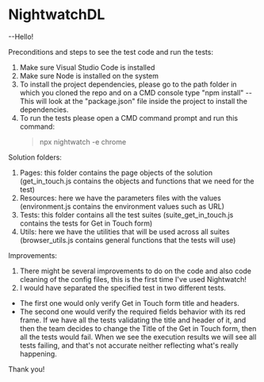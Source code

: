 # NightwatchDL

--Hello!

Preconditions and steps to see the test code and run the tests:

1) Make sure Visual Studio Code is installed
2) Make sure Node is installed on the system
3) To install the project dependencies, please go to the path folder in which you cloned the repo and on a CMD console type "npm install"
    --This will look at the "package.json" file inside the project to install the dependencies.
4) To run the tests please open a CMD command prompt and run this command:
    > npx nightwatch -e chrome

Solution folders:

1) Pages: this folder contains the page objects of the solution (get_in_touch.js contains the objects and functions that we need for the test)
2) Resources: here we have the parameters files with the values (environment.js contains the environment values such as URL)
3) Tests: this folder contains all the test suites (suite_get_in_touch.js contains the tests for Get in Touch form)
4) Utils: here we have the utilities that will be used across all suites (browser_utils.js contains general functions that the tests will use)

Improvements:

1) There might be several improvements to do on the code and also code cleaning of the config files, this is the first time I've used Nightwatch!
2) I would have separated the specified test in two different tests. 
  - The first one would only verify Get in Touch form title and headers.
  - The second one would verify the required fields behavior with its red frame.
  If we have all the tests validating the title and header of it, and then the team decides to change the Title of the Get in Touch form, then all
  the tests would fail. When we see the execution results we will see all tests failing, and that's not accurate neither reflecting what's really 
  happening. 

Thank you!

